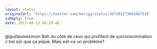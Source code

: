 ```yaml
---
layout: status
originalUrl: 'https://twitter.com/marcgg/status/367201273663467520'
isReply: true
date: 2013-08-13 08:29:40
---
```


@guillaumesimon Bah du côté de ceux qui profitent de surconsommation c'est sûr que ça pique. Mais est-ce un problème?
